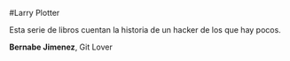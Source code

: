 #Larry Plotter

Esta serie de libros cuentan la historia de un hacker de los que hay pocos.


**Bernabe Jimenez**, Git Lover
